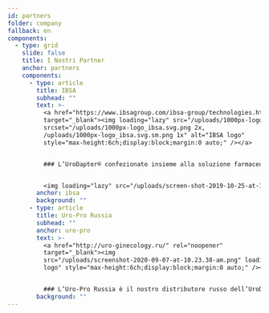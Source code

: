 ```yaml
---
id: partners
folder: company
fallback: en
components:
  - type: grid
    slide: false
    title: I Nostri Partner
    anchor: partners
    components:
      - type: article
        title: IBSA
        subhead: ""
        text: >-
          <a href="https://www.ibsagroup.com/ibsa-group/technologies.html" rel="noopener"
          target="_blank"><img loading="lazy" src="/uploads/1000px-logo_ibsa.svg.sm.png"
          srcset="/uploads/1000px-logo_ibsa.svg.png 2x,
          /uploads/1000px-logo_ibsa.svg.sm.png 1x" alt="IBSA logo"
          style="max-height:6ch;display:block;margin:0 auto;" /></a>


          ### L’UroDapter® confezionato insieme alla soluzione farmaceutica dell’IBSA, l’iAluRil®, è disponibile in 85 paesi, con il nome iAluadapter®


          <img loading="lazy" src="/uploads/screen-shot-2019-10-25-at-11.30.43-am.png" alt="IBSA iAluadapter®" style="width:100%;display:block;margin:0 auto;" />
        anchor: ibsa
        background: ""
      - type: article
        title: Uro-Pro Russia
        subhead: ""
        anchor: uro-pro
        text: >-
          <a href="http://uro-ginecology.ru/" rel="noopener"
          target="_blank"><img
          src="/uploads/screenshot-2020-09-07-at-10.23.38-am.png" loading="lazy" alt="Uro-Pro
          logo" style="max-height:6ch;display:block;margin:0 auto;" /></a>


          ### L’Uro-Pro Russia è il nostro distributore russo dell’UroDapter®
        background: ""
---
```

